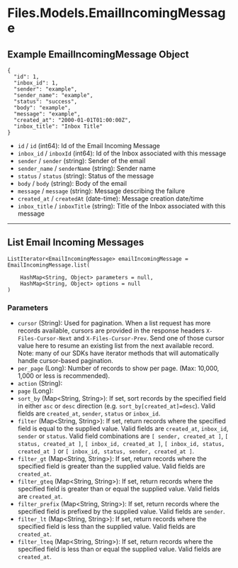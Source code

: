 # Files.Models.EmailIncomingMessage

## Example EmailIncomingMessage Object

```
{
  "id": 1,
  "inbox_id": 1,
  "sender": "example",
  "sender_name": "example",
  "status": "success",
  "body": "example",
  "message": "example",
  "created_at": "2000-01-01T01:00:00Z",
  "inbox_title": "Inbox Title"
}
```

* `id` / `id`  (int64): Id of the Email Incoming Message
* `inbox_id` / `inboxId`  (int64): Id of the Inbox associated with this message
* `sender` / `sender`  (string): Sender of the email
* `sender_name` / `senderName`  (string): Sender name
* `status` / `status`  (string): Status of the message
* `body` / `body`  (string): Body of the email
* `message` / `message`  (string): Message describing the failure
* `created_at` / `createdAt`  (date-time): Message creation date/time
* `inbox_title` / `inboxTitle`  (string): Title of the Inbox associated with this message


---

## List Email Incoming Messages

```
ListIterator<EmailIncomingMessage> emailIncomingMessage = EmailIncomingMessage.list(
    
    HashMap<String, Object> parameters = null,
    HashMap<String, Object> options = null
)
```

### Parameters

* `cursor` (String): Used for pagination.  When a list request has more records available, cursors are provided in the response headers `X-Files-Cursor-Next` and `X-Files-Cursor-Prev`.  Send one of those cursor value here to resume an existing list from the next available record.  Note: many of our SDKs have iterator methods that will automatically handle cursor-based pagination.
* `per_page` (Long): Number of records to show per page.  (Max: 10,000, 1,000 or less is recommended).
* `action` (String): 
* `page` (Long): 
* `sort_by` (Map<String, String>): If set, sort records by the specified field in either `asc` or `desc` direction (e.g. `sort_by[created_at]=desc`). Valid fields are `created_at`, `sender`, `status` or `inbox_id`.
* `filter` (Map<String, String>): If set, return records where the specified field is equal to the supplied value. Valid fields are `created_at`, `inbox_id`, `sender` or `status`. Valid field combinations are `[ sender, created_at ]`, `[ status, created_at ]`, `[ inbox_id, created_at ]`, `[ inbox_id, status, created_at ]` or `[ inbox_id, status, sender, created_at ]`.
* `filter_gt` (Map<String, String>): If set, return records where the specified field is greater than the supplied value. Valid fields are `created_at`.
* `filter_gteq` (Map<String, String>): If set, return records where the specified field is greater than or equal the supplied value. Valid fields are `created_at`.
* `filter_prefix` (Map<String, String>): If set, return records where the specified field is prefixed by the supplied value. Valid fields are `sender`.
* `filter_lt` (Map<String, String>): If set, return records where the specified field is less than the supplied value. Valid fields are `created_at`.
* `filter_lteq` (Map<String, String>): If set, return records where the specified field is less than or equal the supplied value. Valid fields are `created_at`.
